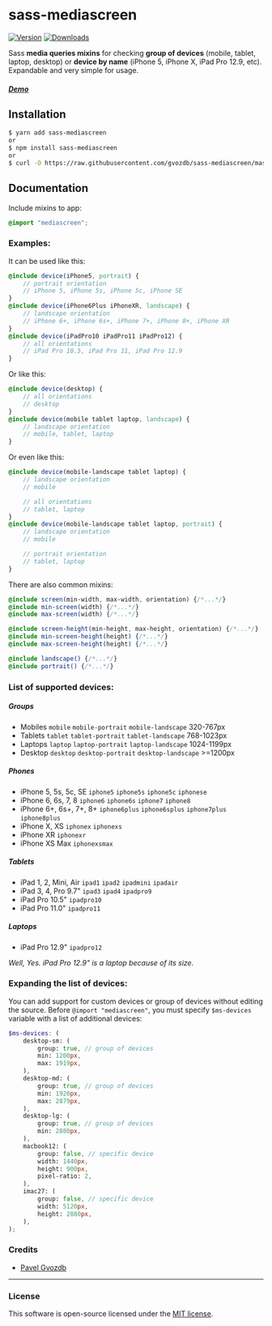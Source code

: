 # sass-mediascreen

[![Version](https://img.shields.io/npm/v/sass-mediascreen.svg)](http://npm.im/sass-mediascreen)
[![Downloads](https://img.shields.io/npm/dm/sass-mediascreen.svg)](http://npm.im/sass-mediascreen)

Sass **media queries mixins** for checking **group of devices** (mobile, tablet, laptop, desktop) or **device by name** (iPhone 5, iPhone X, iPad Pro 12.9, etc). Expandable and very simple for usage.

##### [Demo](http://mediascreen.gvozdb.ru)


## Installation

```bash
$ yarn add sass-mediascreen
or
$ npm install sass-mediascreen
or
$ curl -O https://raw.githubusercontent.com/gvozdb/sass-mediascreen/master/_mediascreen.scss
```


## Documentation

Include mixins to app:

```scss
@import "mediascreen";
```


### Examples:

It can be used like this:

```scss
@include device(iPhone5, portrait) {
    // portrait orientation
    // iPhone 5, iPhone 5s, iPhone 5c, iPhone SE
}
@include device(iPhone6Plus iPhoneXR, landscape) {
    // landscape orientation
    // iPhone 6+, iPhone 6s+, iPhone 7+, iPhone 8+, iPhone XR
}
@include device(iPadPro10 iPadPro11 iPadPro12) {
    // all orientations
    // iPad Pro 10.5, iPad Pro 11, iPad Pro 12.9
}
```

Or like this:

```scss
@include device(desktop) {
    // all orientations
    // desktop
}
@include device(mobile tablet laptop, landscape) {
    // landscape orientation
    // mobile, tablet, laptop
}
```

Or even like this:

```scss
@include device(mobile-landscape tablet laptop) {
    // landscape orientation
    // mobile

    // all orientations
    // tablet, laptop
}
@include device(mobile-landscape tablet laptop, portrait) {
    // landscape orientation
    // mobile

    // portrait orientation
    // tablet, laptop
}
```

There are also common mixins:

```scss
@include screen(min-width, max-width, orientation) {/*...*/}
@include min-screen(width) {/*...*/}
@include max-screen(width) {/*...*/}

@include screen-height(min-height, max-height, orientation) {/*...*/}
@include min-screen-height(height) {/*...*/}
@include max-screen-height(height) {/*...*/}

@include landscape() {/*...*/}
@include portrait() {/*...*/}
```


### List of supported devices:

##### Groups

- Mobiles `mobile` `mobile-portrait` `mobile-landscape` 320-767px
- Tablets `tablet` `tablet-portrait` `tablet-landscape` 768-1023px
- Laptops `laptop` `laptop-portrait` `laptop-landscape` 1024-1199px
- Desktop `desktop` `desktop-portrait` `desktop-landscape` >=1200px

##### Phones

- iPhone 5, 5s, 5c, SE `iphone5` `iphone5s` `iphone5c` `iphonese`
- iPhone 6, 6s, 7, 8 `iphone6` `iphone6s` `iphone7` `iphone8`
- iPhone 6+, 6s+, 7+, 8+ `iphone6plus` `iphone6splus` `iphone7plus` `iphone8plus`
- iPhone X, XS `iphonex` `iphonexs`
- iPhone XR `iphonexr`
- iPhone XS Max `iphonexsmax`

##### Tablets

- iPad 1, 2, Mini, Air `ipad1` `ipad2` `ipadmini` `ipadair`
- iPad 3, 4, Pro 9.7" `ipad3` `ipad4` `ipadpro9`
- iPad Pro 10.5" `ipadpro10`
- iPad Pro 11.0" `ipadpro11`

##### Laptops

- iPad Pro 12.9" `ipadpro12`

_Well, Yes. iPad Pro 12.9" is a laptop because of its size._


### Expanding the list of devices:

You can add support for custom devices or group of devices without editing the source.
Before `@import "mediascreen"`, you must specify `$ms-devices` variable with a list of additional devices:

```scss
$ms-devices: (
    desktop-sm: (
        group: true, // group of devices
        min: 1200px,
        max: 1919px,
    ),
    desktop-md: (
        group: true, // group of devices
        min: 1920px,
        max: 2879px,
    ),
    desktop-lg: (
        group: true, // group of devices
        min: 2880px,
    ),
    macbook12: (
        group: false, // specific device
        width: 1440px,
        height: 900px,
        pixel-ratio: 2,
    ),
    imac27: (
        group: false, // specific device
        width: 5120px,
        height: 2880px,
    ),
);
```


### Credits
- [Pavel Gvozdb][link-author]

---

### License
This software is open-source licensed under the [MIT license](https://opensource.org/licenses/MIT).

[link-author]: https://github.com/gvozdb
